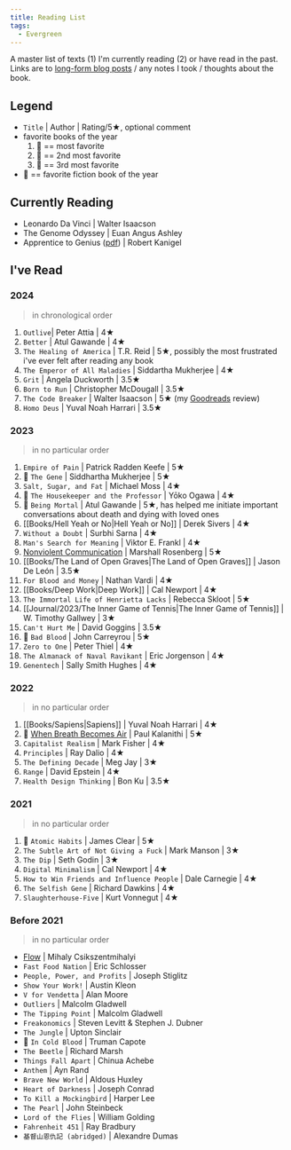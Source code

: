 ```yaml
---
title: Reading List
tags:
  - Evergreen
---
```

A master list of texts (1) I'm currently reading (2) or have read in the past. Links are to [long-form blog posts](https://heidihuang.com/books/) / any notes I took / thoughts about the book.

## Legend
- `Title` | Author | Rating/5★, optional comment
- favorite books of the year
	1. 🥇 == most favorite
	2. 🥈 == 2nd most favorite
	3. 🥉 == 3rd most favorite
- 🥸 == favorite fiction book of the year

## Currently Reading
- Leonardo Da Vinci | Walter Isaacson
- The Genome Odyssey | Euan Angus Ashley
- Apprentice to Genius ([pdf](https://gwern.net/doc/science/1986-kanigel-apprenticetogeniusthemakingofascientificdynasty.pdf)) | Robert Kanigel

## I've Read
### 2024 
> in chronological order
1. `Outlive`| Peter Attia | 4★
2. `Better` | Atul Gawande | 4★
3. `The Healing of America` | T.R. Reid | 5★, possibly the most frustrated i've ever felt after reading any book
4. `The Emperor of All Maladies` | Siddartha Mukherjee | 4★
5. `Grit` | Angela Duckworth | 3.5★
6. `Born to Run` | Christopher McDougall | 3.5★
7. `The Code Breaker` | Walter Isaacson | 5★ (my [Goodreads](https://www.goodreads.com/review/list/165868055-heidi-huang) review)
8. `Homo Deus` | Yuval Noah Harrari | 3.5★

### 2023
> in no particular order
1. `Empire of Pain` | Patrick Radden Keefe | 5★
2. 🥉 `The Gene` | Siddhartha Mukherjee | 5★
3. `Salt, Sugar, and Fat` | Michael Moss | 4★
4. 🥸 `The Housekeeper and the Professor` | Yōko Ogawa | 4★
5. 🥇 `Being Mortal` | Atul Gawande | 5★, has helped me initiate important conversations about death and dying with loved ones
6. [[Books/Hell Yeah or No|Hell Yeah or No]] | Derek Sivers | 4★
7. `Without a Doubt` | Surbhi Sarna | 4★
8. `Man's Search for Meaning` | Viktor E. Frankl | 4★
9. [Nonviolent Communication](https://heidi-huang.ghost.io/nonviolentcommunication/) | Marshall Rosenberg | 5★
10. [[Books/The Land of Open Graves|The Land of Open Graves]] | Jason De León | 3.5★
11. `For Blood and Money` | Nathan Vardi | 4★
12. [[Books/Deep Work|Deep Work]] | Cal Newport | 4★
13. `The Immortal Life of Henrietta Lacks` | Rebecca Skloot | 5★
14. [[Journal/2023/The Inner Game of Tennis|The Inner Game of Tennis]] | W. Timothy Gallwey | 3★
15. `Can't Hurt Me` | David Goggins | 3.5★
16. 🥈 `Bad Blood` | John Carreyrou | 5★ 
17. `Zero to One` | Peter Thiel | 4★
18. `The Almanack of Naval Ravikant` | Eric Jorgenson | 4★
19. `Genentech` | Sally Smith Hughes | 4★

### 2022
> in no particular order
1. [[Books/Sapiens|Sapiens]] | Yuval Noah Harrari | 4★
2. 🥇 [When Breath Becomes Air](https://heidi-huang.ghost.io/when-breath-becomes-air/) | Paul Kalanithi | 5★
3. `Capitalist Realism` | Mark Fisher | 4★
4. `Principles` | Ray Dalio | 4★
5. `The Defining Decade` | Meg Jay | 3★
6. `Range` | David Epstein | 4★
7. `Health Design Thinking` | Bon Ku | 3.5★

### 2021
> in no particular order
1. 🥇 `Atomic Habits` | James Clear | 5★
2. `The Subtle Art of Not Giving a Fuck` | Mark Manson | 3★
3. `The Dip` | Seth Godin | 3★
4. `Digital Minimalism` | Cal Newport | 4★
5. `How to Win Friends and Influence People` | Dale Carnegie | 4★
6. `The Selfish Gene` | Richard Dawkins | 4★
7. `Slaughterhouse-Five` | Kurt Vonnegut | 4★

### Before 2021
> in no particular order
- [Flow](https://heidi-huang.ghost.io/flow-the-psychology-of-optimal-experience/) | Mihaly Csikszentmihalyi
- `Fast Food Nation` | Eric Schlosser
- `People, Power, and Profits` | Joseph Stiglitz
- `Show Your Work!` | Austin Kleon
- `V for Vendetta` | Alan Moore
- `Outliers` | Malcolm Gladwell
- `The Tipping Point` | Malcolm Gladwell
- `Freakonomics` | Steven Levitt & Stephen J. Dubner
- `The Jungle` | Upton Sinclair
- 🥸 `In Cold Blood` | Truman Capote
- `The Beetle` | Richard Marsh
- `Things Fall Apart` | Chinua Achebe
- `Anthem` | Ayn Rand
- `Brave New World` | Aldous Huxley
- `Heart of Darkness` | Joseph Conrad
- `To Kill a Mockingbird` | Harper Lee 
- `The Pearl` | John Steinbeck 
- `Lord of the Flies` | William Golding
- `Fahrenheit 451` | Ray Bradbury
- `基督山恩仇記 (abridged)` | Alexandre Dumas

